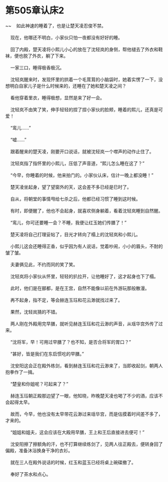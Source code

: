 # 第505章认床2
~~&nbsp;&nbsp;&nbsp;&nbsp;如此神速的睡着了，也是让楚天凌忍俊不禁。<br><br>&nbsp;&nbsp;&nbsp;&nbsp;现在，他哪还不明白，小家伙只怕一夜都没有好好的睡。<br><br>&nbsp;&nbsp;&nbsp;&nbsp;回了内殿，楚天凌将小熙儿小心的放在了沈轻岚的身侧，帮他褪去了外衣和鞋袜，便也脱了外衣，躺了下来。<br><br>&nbsp;&nbsp;&nbsp;&nbsp;一家三口，睡得极香极沉。<br><br>&nbsp;&nbsp;&nbsp;&nbsp;沈轻岚醒来时，发现怀里的拱着一个毛茸茸的小脑袋时，她着实愣了一下，没想明白自家儿子是什么时候来的，还睡在了她和楚天凌之间？<br><br>&nbsp;&nbsp;&nbsp;&nbsp;看他穿着里衣，睡得极想，显然是来了好一会。<br><br>&nbsp;&nbsp;&nbsp;&nbsp;沈轻岚不由笑了笑，伸手轻轻的捏了捏小家伙的脸颊，睡着的熙儿，还真是可爱！<br><br>&nbsp;&nbsp;&nbsp;&nbsp;“鸾儿……”<br><br>&nbsp;&nbsp;&nbsp;&nbsp;“嘘……”<br><br>&nbsp;&nbsp;&nbsp;&nbsp;跟着醒来的楚天凌，刚要开口说话，就被沈轻岚一个噤声的动作止住了。<br><br>&nbsp;&nbsp;&nbsp;&nbsp;沈轻岚指了指怀里的小熙儿，压低了声音道，“熙儿怎么睡在这了？”<br><br>&nbsp;&nbsp;&nbsp;&nbsp;“今早，你睡着的时候，他来拍门的。小家伙认床，估计一晚上都没睡！”<br><br>&nbsp;&nbsp;&nbsp;&nbsp;楚天凌坐起身，望了望窗外的天，这会差不多已经是巳时了。<br><br>&nbsp;&nbsp;&nbsp;&nbsp;自从，将朝堂的事情甩给七杀之后，他都已经习惯了睡到这时候。<br><br>&nbsp;&nbsp;&nbsp;&nbsp;有时，即便醒了，他也不会起身，就喜欢侧身躺着，看着沈轻岚睡到自然醒。<br><br>&nbsp;&nbsp;&nbsp;&nbsp;“鸾儿，你可还要睡一会？不睡，我便让红玉她们传膳了！”<br><br>&nbsp;&nbsp;&nbsp;&nbsp;楚天凌将自己打理妥帖了，目光才转向了榻上的沈轻岚和小熙儿。<br><br>&nbsp;&nbsp;&nbsp;&nbsp;小熙儿这会还睡得正香，似乎因为有人说话，觉着吵闹，小小的眉头，不耐的皱了皱。<br><br>&nbsp;&nbsp;&nbsp;&nbsp;夫妻俩见此，不约而同的笑了笑。<br><br>&nbsp;&nbsp;&nbsp;&nbsp;沈轻岚将小家伙从怀里，轻轻的扒拉开，让他睡好了，这才起身也下了榻。<br><br>&nbsp;&nbsp;&nbsp;&nbsp;此时，他们是在郦都，是在王宫，自然不能像以前在外游玩那般散漫。<br><br>&nbsp;&nbsp;&nbsp;&nbsp;再不起身，指不定，等会赫连玉珏和花云渺就找过来了。<br><br>&nbsp;&nbsp;&nbsp;&nbsp;果然，沈轻岚猜的不错。<br><br>&nbsp;&nbsp;&nbsp;&nbsp;两人刚在外殿用完早膳，就听见赫连玉珏和花云渺的声音，从瑶华宫外传了过来。<br><br>&nbsp;&nbsp;&nbsp;&nbsp;“沈将军，早！可用过早膳了？也不知，是否合将军的胃口？”<br><br>&nbsp;&nbsp;&nbsp;&nbsp;“甚好，皆是我们在东启惯吃的早膳。”<br><br>&nbsp;&nbsp;&nbsp;&nbsp;沈安阳这会正在殿外练剑，看到赫连玉珏和花云渺来了，当即收起剑，朝两人抱拳作了一揖。<br><br>&nbsp;&nbsp;&nbsp;&nbsp;“楚皇和你姐呢？可起来了？”<br><br>&nbsp;&nbsp;&nbsp;&nbsp;赫连玉珏朝正殿那边望了一眼，他知晓，昨晚楚天凌也喝了不少的酒，应该不会起得太早。<br><br>&nbsp;&nbsp;&nbsp;&nbsp;故而，今早，他也没有太早带花云渺过来瑶华宫，而是估摸着时间差不多了，才来的。<br><br>&nbsp;&nbsp;&nbsp;&nbsp;“姐姐和姐夫，这会应该在大殿用早膳，王上和王后直接进去便可！”<br><br>&nbsp;&nbsp;&nbsp;&nbsp;沈安阳擦了擦额角的汗，也不打算继续练剑了，见两人往正殿去，便转身回了偏殿，准备沐浴换身干净的衣衫。<br><br>&nbsp;&nbsp;&nbsp;&nbsp;就在三人在殿外说话的时候，红玉和蓝玉已经将桌上碗碟撤了。<br><br>&nbsp;&nbsp;&nbsp;&nbsp;奉好了茶水和点心。<br><br>
                    

<script>_fwqdsqadxfw()</script>
<div><script>_dfwf1dw();</script></div>
<div><script>_dfwf1agdw();</script></div>
                